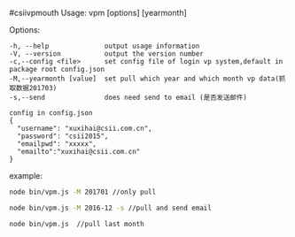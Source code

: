 #csiivpmouth
  Usage: vpm [options] <file> [yearmonth]

  Options:

    -h, --help              output usage information
    -V, --version           output the version number
    -c,--config <file>      set config file of login vp system,default in package root config.json
    -M,--yearmonth [value]  set pull which year and which month vp data(抓取数据201703)
    -s,--send               does need send to email (是否发送邮件)
    
    config in config.json
    {
      "username": "xuxihai@csii.com.cn",
      "password": "csii2015",
      "emailpwd": "xxxxx",
      "emailto":"xuxihai@csii.com.cn"
    }

example:
```sh
node bin/vpm.js -M 201701 //only pull

node bin/vpm.js -M 2016-12 -s //pull and send email

node bin/vpm.js  //pull last month
```